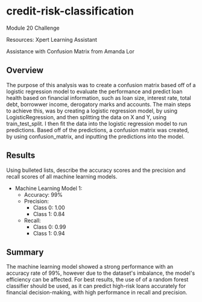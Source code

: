 # credit-risk-classification
Module 20 Challenge

Resources: 
Xpert Learning Assistant

Assistance with Confusion Matrix from Amanda Lor


## Overview

The purpose of this analysis was to create a confusion matrix based off of a logistic regression model to evaluate the performance and predict loan health based on financial information, such as loan size, interest rate,  total debt, borrowwer income, derogatory marks and accounts. The main steps to achieve this, was by creating a logistic regression model, by using LogisticRegression, and then splitting the data on X and Y, using train_test_split. I then fit the data into the logistic regression model to run predictions. Based off of the predictions, a confusion matrix was created, by using confusion_matrix, and inputting the predictions into the model. 


## Results

Using bulleted lists, describe the accuracy scores and the precision and recall scores of all machine learning models.

* Machine Learning Model 1:
    * Accuracy: 99%
    * Precision: 
        * Class 0: 1.00
        * Class 1: 0.84
    * Recall: 
        * Class 0: 0.99
        * Class 1: 0.94


## Summary


The machine learning model showed a strong performance with an accuracy rate of 99%, however due to the dataset's imbalance, the model's efficiency can be affected. For best results, the use of of a random forest classifier should be used, as it can predict high-risk loans accurately for financial decision-making, with high performance in recall and precision.
